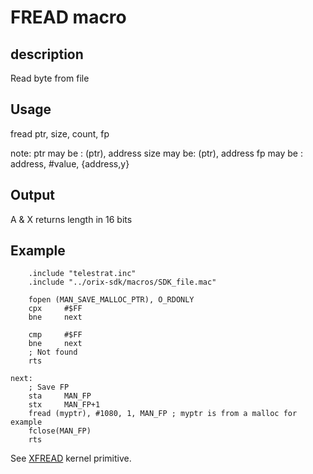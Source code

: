 # FREAD macro

## description

Read byte from file

## Usage

fread ptr, size, count, fp

note:
ptr may be : (ptr), address
size may be: (ptr), address
fp may be  : address, #value, {address,y}

## Output

A & X returns length in 16 bits

## Example

```ca65
    .include "telestrat.inc"
    .include "../orix-sdk/macros/SDK_file.mac"

    fopen (MAN_SAVE_MALLOC_PTR), O_RDONLY
    cpx     #$FF
    bne     next

    cmp     #$FF
    bne     next
    ; Not found
    rts

next:
    ; Save FP
    sta     MAN_FP
    stx     MAN_FP+1
    fread (myptr), #1080, 1, MAN_FP ; myptr is from a malloc for example
    fclose(MAN_FP)
    rts
```

See [XFREAD](../../../kernel/primitives/xfread) kernel primitive.
